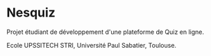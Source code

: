Nesquiz
=======

Projet étudiant de développement d'une plateforme de Quiz en ligne.

Ecole UPSSITECH STRI, Université Paul Sabatier, Toulouse.